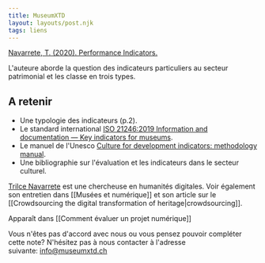 ```yaml
---
title: MuseumXTD
layout: layouts/post.njk
tags: liens
---
```

[Navarrete, T. (2020). Performance Indicators.](https://repub.eur.nl/pub/127010)

L'auteure aborde la question des indicateurs particuliers au secteur patrimonial et les classe en trois types. 

## A retenir
- Une typologie des indicateurs (p.2).
- Le standard international [ISO 21246:2019 Information and documentation — Key indicators for museums](https://www.iso.org/standard/70231.html). 
- Le manuel de l'Unesco [Culture for development indicators: methodology manual](https://unesdoc.unesco.org/ark:/48223/pf0000229608). 
- Une bibliographie sur l'évaluation et les indicateurs dans le secteur culturel. 
  
[Trilce Navarrete](https://trilcenavarrete.com/) est une chercheuse en humanités digitales. Voir également son entretien dans [[Musées et numérique]] et son article sur le [[Crowdsourcing the digital transformation of heritage|crowdsourcing]]. 


Apparaît dans [[Comment évaluer un projet numérique]]

Vous n'êtes pas d'accord avec nous ou vous pensez pouvoir compléter cette note? N'hésitez pas à nous contacter à l'adresse suivante: [info@museumxtd.ch](mailto:info@museumxtd.ch)